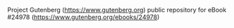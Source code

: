 Project Gutenberg (https://www.gutenberg.org) public repository for eBook #24978 (https://www.gutenberg.org/ebooks/24978)
